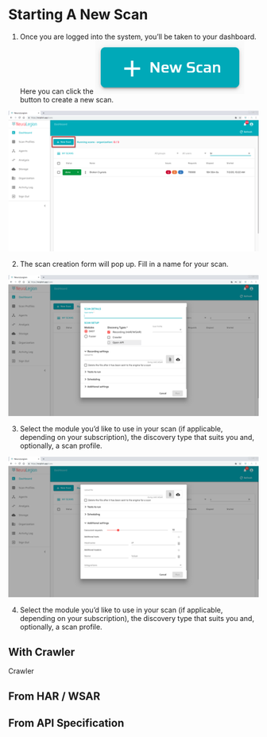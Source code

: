 # Starting A New Scan

1. Once you are logged into the system, you’ll be taken to your dashboard. 
Here you can click the ![New Scan](media/new-scan-button.png ':size=8%') button to create a new scan.

![New Scan 1](media/new-scan-01.png ':size=80%')


2. The scan creation form will pop up. Fill in a name for your scan.

![New Scan 1](media/new-scan-02.png ':size=80%')


3. Select the module you’d like to use in your scan (if applicable, depending on your subscription), 
the discovery type that suits you and, optionally, a scan profile.

![New Scan 1](media/new-scan-03.png ':size=80%')


4. Select the module you’d like to use in your scan (if applicable, depending on your subscription), the discovery type that suits you and, optionally, a scan profile.

## With Crawler
Crawler


## From HAR / WSAR

## From API Specification